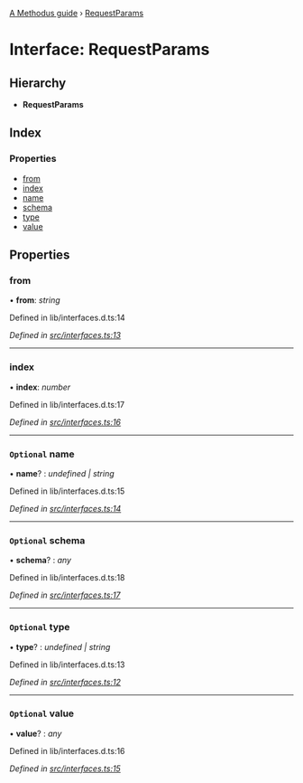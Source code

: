 [A Methodus guide](../README.md) › [RequestParams](requestparams.md)

# Interface: RequestParams

## Hierarchy

* **RequestParams**

## Index

### Properties

* [from](requestparams.md#from)
* [index](requestparams.md#index)
* [name](requestparams.md#optional-name)
* [schema](requestparams.md#optional-schema)
* [type](requestparams.md#optional-type)
* [value](requestparams.md#optional-value)

## Properties

###  from

• **from**: *string*

Defined in lib/interfaces.d.ts:14

*Defined in [src/interfaces.ts:13](https://github.com/nodulusteam/methodus.dev/blob/0650919/modules/platform/platform-rest/src/interfaces.ts#L13)*

___

###  index

• **index**: *number*

Defined in lib/interfaces.d.ts:17

*Defined in [src/interfaces.ts:16](https://github.com/nodulusteam/methodus.dev/blob/0650919/modules/platform/platform-rest/src/interfaces.ts#L16)*

___

### `Optional` name

• **name**? : *undefined | string*

Defined in lib/interfaces.d.ts:15

*Defined in [src/interfaces.ts:14](https://github.com/nodulusteam/methodus.dev/blob/0650919/modules/platform/platform-rest/src/interfaces.ts#L14)*

___

### `Optional` schema

• **schema**? : *any*

Defined in lib/interfaces.d.ts:18

*Defined in [src/interfaces.ts:17](https://github.com/nodulusteam/methodus.dev/blob/0650919/modules/platform/platform-rest/src/interfaces.ts#L17)*

___

### `Optional` type

• **type**? : *undefined | string*

Defined in lib/interfaces.d.ts:13

*Defined in [src/interfaces.ts:12](https://github.com/nodulusteam/methodus.dev/blob/0650919/modules/platform/platform-rest/src/interfaces.ts#L12)*

___

### `Optional` value

• **value**? : *any*

Defined in lib/interfaces.d.ts:16

*Defined in [src/interfaces.ts:15](https://github.com/nodulusteam/methodus.dev/blob/0650919/modules/platform/platform-rest/src/interfaces.ts#L15)*
